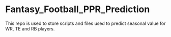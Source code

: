 # Fantasy_Football_PPR_Prediction
This repo is used to store scripts and files used to predict seasonal value for WR, TE and RB players. 

